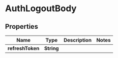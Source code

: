 # AuthLogoutBody

## Properties
Name | Type | Description | Notes
------------ | ------------- | ------------- | -------------
**refreshToken** | **String** |  | 
